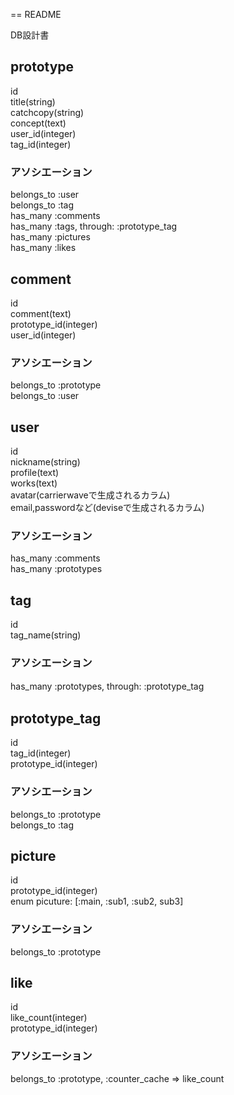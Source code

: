 == README

DB設計書

## prototype
  id  
  title(string)  
  catchcopy(string)  
  concept(text)  
  user_id(integer)  
  tag_id(integer)  

### アソシエーション
  belongs_to :user  
  belongs_to :tag  
  has_many :comments  
  has_many :tags, through: :prototype_tag  
  has_many :pictures  
  has_many :likes  


## comment
  id  
  comment(text)  
  prototype_id(integer)  
  user_id(integer)  

### アソシエーション
  belongs_to :prototype  
  belongs_to :user

## user
  id  
  nickname(string)  
  profile(text)  
  works(text)  
  avatar(carrierwaveで生成されるカラム)  
  email,passwordなど(deviseで生成されるカラム)  

### アソシエーション
  has_many :comments  
  has_many :prototypes  

## tag
  id  
  tag_name(string)  

### アソシエーション
  has_many :prototypes, through: :prototype_tag　

## prototype_tag
  id  
  tag_id(integer)  
  prototype_id(integer)  

### アソシエーション
  belongs_to :prototype  
  belongs_to :tag  

## picture
  id  
  prototype_id(integer)  
  enum picuture: [:main, :sub1, :sub2, sub3]  

### アソシエーション
  belongs_to :prototype  

## like
  id  
  like_count(integer)  
  prototype_id(integer)  

### アソシエーション
  belongs_to :prototype, :counter_cache => like_count  

  